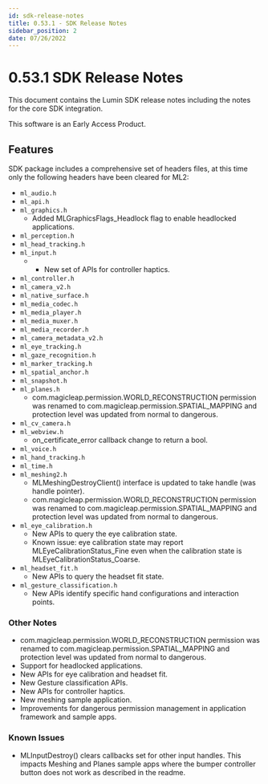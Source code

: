 ```yaml
---
id: sdk-release-notes
title: 0.53.1 - SDK Release Notes
sidebar_position: 2
date: 07/26/2022
---
```


# 0.53.1 SDK Release Notes

This document contains the Lumin SDK release notes including the notes for the core SDK integration.

This software is an Early Access Product.

## Features

SDK package includes a comprehensive set of headers files, at this time only the following headers have been cleared for ML2:

- `ml_audio.h`
- `ml_api.h`
- `ml_graphics.h`
  - Added MLGraphicsFlags_Headlock flag to enable headlocked applications.
- `ml_perception.h`
- `ml_head_tracking.h`
- `ml_input.h`
    - * New set of APIs for controller haptics.
- `ml_controller.h`
- `ml_camera_v2.h`
- `ml_native_surface.h`
- `ml_media_codec.h`
- `ml_media_player.h`
- `ml_media_muxer.h`
- `ml_media_recorder.h`
- `ml_camera_metadata_v2.h`
- `ml_eye_tracking.h`
- `ml_gaze_recognition.h`
- `ml_marker_tracking.h`
- `ml_spatial_anchor.h`
- `ml_snapshot.h`
- `ml_planes.h`
  - com.magicleap.permission.WORLD\_RECONSTRUCTION permission was renamed to com.magicleap.permission.SPATIAL\_MAPPING and protection level was updated from normal to dangerous.
- `ml_cv_camera.h`
- `ml_webview.h`
  - on\_certificate\_error callback change to return a bool.
- `ml_voice.h`
- `ml_hand_tracking.h`
- `ml_time.h`
- `ml_meshing2.h`
  - MLMeshingDestroyClient() interface is updated to take handle (was handle pointer).
  - com.magicleap.permission.WORLD\_RECONSTRUCTION permission was renamed to com.magicleap.permission.SPATIAL\_MAPPING and protection level was updated from normal to dangerous.
- `ml_eye_calibration.h`
  - New APIs to query the eye calibration state.
  - Known issue: eye calibration state may report MLEyeCalibrationStatus\_Fine even when the calibration state is MLEyeCalibrationStatus\_Coarse.
- `ml_headset_fit.h`
  - New APIs to query the headset fit state.
- `ml_gesture_classification.h`
  - New APIs identify specific hand configurations and interaction points.

###  Other Notes

- com.magicleap.permission.WORLD\_RECONSTRUCTION permission was renamed to com.magicleap.permission.SPATIAL\_MAPPING and protection level was updated from normal to dangerous.
- Support for headlocked applications.
- New APIs for eye calibration and headset fit.
- New Gesture classification APIs.
- New APIs for controller haptics.
- New meshing sample application.
- Improvements for dangerous permission management in application framework and sample apps.

### Known Issues

- MLInputDestroy() clears callbacks set for other input handles. This impacts Meshing and Planes sample apps where the bumper controller button does not work as described in the readme.
